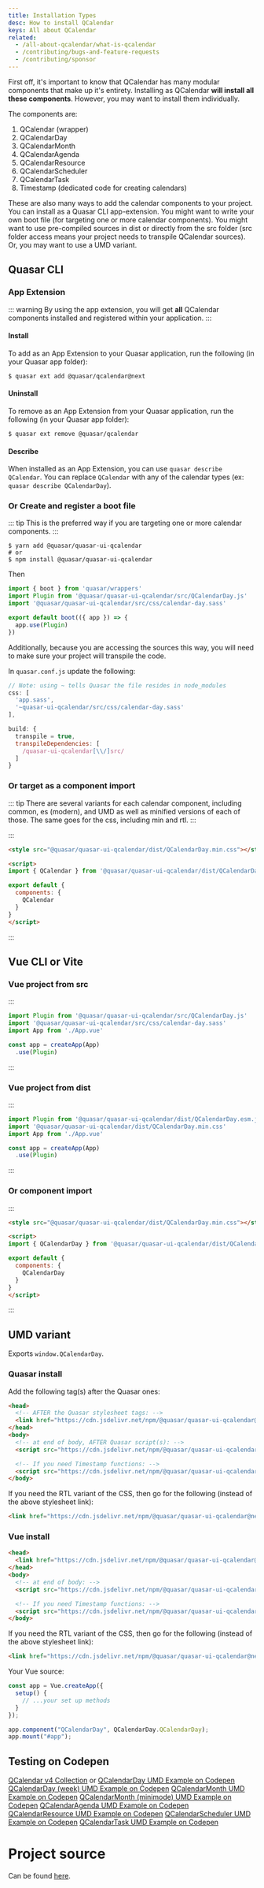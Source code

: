 ```yaml
---
title: Installation Types
desc: How to install QCalendar
keys: All about QCalendar
related:
  - /all-about-qcalendar/what-is-qcalendar
  - /contributing/bugs-and-feature-requests
  - /contributing/sponsor
---
```

First off, it's important to know that QCalendar has many modular components that make up it's entirety. Installing as QCalendar __will install all these components__. However, you may want to install them individually.

The components are:

1. QCalendar (wrapper)
2. QCalendarDay
3. QCalendarMonth
4. QCalendarAgenda
5. QCalendarResource
6. QCalendarScheduler
7. QCalendarTask
8. Timestamp (dedicated code for creating calendars)

These are also many ways to add the calendar components to your project. You can install as a Quasar CLI app-extension. You might want to write your own boot file (for targeting one or more calendar components). You might want to use pre-compiled sources in dist or directly from the src folder (src folder access means your project needs to transpile QCalendar sources). Or, you may want to use a UMD variant.

## Quasar CLI

### App Extension

::: warning
By using the app extension, you will get **all** QCalendar components installed and registered within your application.
:::

#### Install

To add as an App Extension to your Quasar application, run the following (in your Quasar app folder):
```
$ quasar ext add @quasar/qcalendar@next
```

#### Uninstall

To remove as an App Extension from your Quasar application, run the following (in your Quasar app folder):
```
$ quasar ext remove @quasar/qcalendar
```

#### Describe
When installed as an App Extension, you can use `quasar describe QCalendar`. You can replace `QCalendar` with any of the calendar types (ex: `quasar describe QCalendarDay`).


### Or Create and register a boot file

::: tip
This is the preferred way if you are targeting one or more calendar components.
:::

```
$ yarn add @quasar/quasar-ui-qcalendar
# or
$ npm install @quasar/quasar-ui-qcalendar
```
Then
```js
import { boot } from 'quasar/wrappers'
import Plugin from '@quasar/quasar-ui-qcalendar/src/QCalendarDay.js'
import '@quasar/quasar-ui-qcalendar/src/css/calendar-day.sass'

export default boot(({ app }) => {
  app.use(Plugin)
})
```
Additionally, because you are accessing the sources this way, you will need to make sure your project will transpile the code.

In `quasar.conf.js` update the following:
```js
// Note: using ~ tells Quasar the file resides in node_modules
css: [
  'app.sass',
  '~quasar-ui-qcalendar/src/css/calendar-day.sass'
],

build: {
  transpile = true,
  transpileDependencies: [
    /quasar-ui-qcalendar[\\/]src/
  ]
}
```

### Or target as a component import

::: tip
There are several variants for each calendar component, including common, es (modern), and UMD as well as minified versions of each of those. The same goes for the css, including min and rtl.
:::

:::
```html
<style src="@quasar/quasar-ui-qcalendar/dist/QCalendarDay.min.css"></style>

<script>
import { QCalendar } from '@quasar/quasar-ui-qcalendar/dist/QCalendarDay.esm.js'

export default {
  components: {
    QCalendar
  }
}
</script>
```
:::

## Vue CLI or Vite
### Vue project from src

:::
```js
import Plugin from '@quasar/quasar-ui-qcalendar/src/QCalendarDay.js'
import '@quasar/quasar-ui-qcalendar/src/css/calendar-day.sass'
import App from './App.vue'

const app = createApp(App)
  .use(Plugin)
```
:::

### Vue project from dist

:::
```js
import Plugin from '@quasar/quasar-ui-qcalendar/dist/QCalendarDay.esm.js'
import '@quasar/quasar-ui-qcalendar/dist/QCalendarDay.min.css'
import App from './App.vue'

const app = createApp(App)
  .use(Plugin)
```
:::

### Or component import

:::
```html
<style src="@quasar/quasar-ui-qcalendar/dist/QCalendarDay.min.css"></style>

<script>
import { QCalendarDay } from '@quasar/quasar-ui-qcalendar/dist/QCalendarDay.esm.js'

export default {
  components: {
    QCalendarDay
  }
}
</script>
```
:::

## UMD variant

Exports `window.QCalendarDay`.

### Quasar install

Add the following tag(s) after the Quasar ones:

```html
<head>
  <!-- AFTER the Quasar stylesheet tags: -->
  <link href="https://cdn.jsdelivr.net/npm/@quasar/quasar-ui-qcalendar@next/dist/QCalendarMonth.min.css" rel="stylesheet" type="text/css">
</head>
<body>
  <!-- at end of body, AFTER Quasar script(s): -->
  <script src="https://cdn.jsdelivr.net/npm/@quasar/quasar-ui-qcalendar@next/dist/QCalendarMonth.umd.min.js"></script>

  <!-- If you need Timestamp functions: -->
  <script src="https://cdn.jsdelivr.net/npm/@quasar/quasar-ui-qcalendar@next/dist/Timestamp.umd.min.js"></script>
</body>
```
If you need the RTL variant of the CSS, then go for the following (instead of the above stylesheet link):
```html
<link href="https://cdn.jsdelivr.net/npm/@quasar/quasar-ui-qcalendar@next/dist/QCalendarMonth.rtl.min.css" rel="stylesheet" type="text/css">
```

### Vue install

```html
<head>
  <link href="https://cdn.jsdelivr.net/npm/@quasar/quasar-ui-qcalendar@next/dist/QCalendarMonth.min.css" rel="stylesheet" type="text/css">
</head>
<body>
  <!-- at end of body: -->
  <script src="https://cdn.jsdelivr.net/npm/@quasar/quasar-ui-qcalendar@next/dist/QCalendarMonth.umd.min.js"></script>

  <!-- If you need Timestamp functions: -->
  <script src="https://cdn.jsdelivr.net/npm/@quasar/quasar-ui-qcalendar@next/dist/Timestamp.umd.min.js"></script>
</body>
```
If you need the RTL variant of the CSS, then go for the following (instead of the above stylesheet link):
```html
<link href="https://cdn.jsdelivr.net/npm/@quasar/quasar-ui-qcalendar@next/dist/QCalendarMonth.rtl.min.css" rel="stylesheet" type="text/css">
```

Your Vue source:
```js
const app = Vue.createApp({
  setup() {
    // ...your set up methods
  }
});

app.component("QCalendarDay", QCalendarDay.QCalendarDay);
app.mount("#app");
```


## Testing on Codepen
[QCalendar v4 Collection](https://codepen.io/collection/qOBOEG)
or
[QCalendarDay UMD Example on Codepen](https://codepen.io/Hawkeye64/pen/ZEemBjm)
[QCalendarDay (week) UMD Example on Codepen](https://codepen.io/Hawkeye64/pen/YzZRpdW)
[QCalendarMonth UMD Example on Codepen](https://codepen.io/Hawkeye64/pen/dyvpYwW)
[QCalendarMonth (minimode) UMD Example on Codepen](https://codepen.io/Hawkeye64/pen/VwpVmNj)
[QCalendarAgenda UMD Example on Codepen](https://codepen.io/Hawkeye64/pen/MWpzbRZ)
[QCalendarResource UMD Example on Codepen](https://codepen.io/Hawkeye64/pen/xxqQgbG)
[QCalendarScheduler UMD Example on Codepen](https://codepen.io/Hawkeye64/pen/oNZQBLz)
[QCalendarTask UMD Example on Codepen](https://codepen.io/Hawkeye64/pen/RwwwKQL)

# Project source
Can be found [here](https://github.com/quasarframework/quasar-ui-qcalendar/tree/next).
